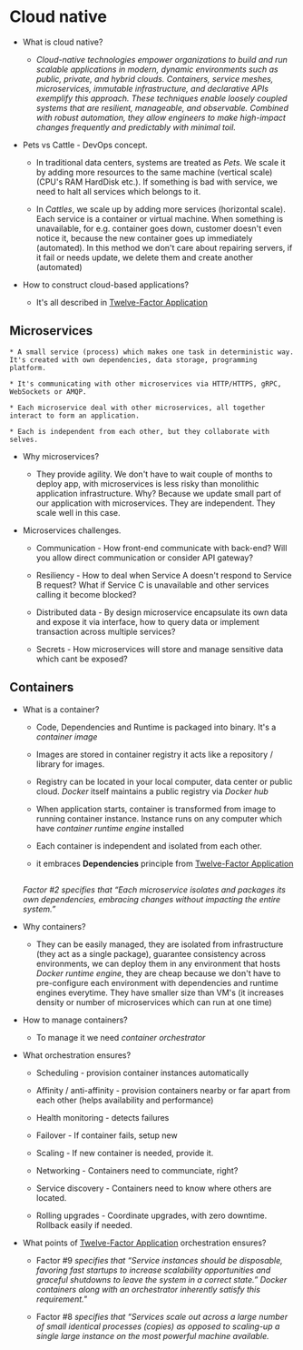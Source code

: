 # Cloud native

* What is cloud native?

    * *Cloud-native technologies empower organizations to build and run scalable applications in modern, dynamic environments such as public, private, and hybrid clouds. Containers, service meshes, microservices, immutable infrastructure, and declarative APIs exemplify this approach. These techniques enable loosely coupled systems that are resilient, manageable, and observable. Combined with robust automation, they allow engineers to make high-impact changes frequently and predictably with minimal toil.*

* Pets vs Cattle - DevOps concept.

    * In traditional data centers, systems are treated as *Pets*. We scale it by adding more resources to the same machine (vertical scale) (CPU's RAM HardDisk etc.). If something is bad with service, we need to halt all services which belongs to it.

    * In *Cattles*, we scale up by adding more services (horizontal scale). Each service is a container or virtual machine. When something is unavailable, for e.g. container goes down, customer doesn't even notice it, because the new container goes up immediately (automated). In this method we don't care about repairing servers, if it fail or needs update, we delete them and create another (automated)

* How to construct cloud-based applications?

    * It's all described in [Twelve-Factor Application](https://12factor.net/)



## Microservices 

    * A small service (process) which makes one task in deterministic way. It's created with own dependencies, data storage, programming platform. 

    * It's communicating with other microservices via HTTP/HTTPS, gRPC, WebSockets or AMQP.

    * Each microservice deal with other microservices, all together interact to form an application.

    * Each is independent from each other, but they collaborate with selves.

* Why microservices?

    * They provide agility. We don't have to wait couple of months to deploy app, with microservices is less risky than monolithic application infrastructure. Why? Because we update small part of our application with microservices. They are independent. They scale well in this case. 

* Microservices challenges.

    * Communication - How front-end communicate with back-end? Will you allow direct communication or consider API gateway?

    * Resiliency - How to deal when Service A doesn't respond to Service B request? What if Service C is unavailable and other services calling it become blocked?

    * Distributed data - By design microservice encapsulate its own data and expose it via interface, how to query data or implement transaction across multiple services?

    * Secrets - How microservices will store and manage sensitive data which cant be exposed?

## Containers

* What is a container?

    * Code, Dependencies and Runtime is packaged into binary. It's a *container image*

    * Images are stored in container registry it acts like a repository / library for images.

    * Registry can be located in your local computer, data center or public cloud. *Docker* itself maintains a public registry via *Docker hub* 

    * When application starts, container is transformed from image to running container instance. Instance runs on any computer which have *container runtime engine* installed

    * Each container is independent and isolated from each other.

    * it embraces **Dependencies** principle from [Twelve-Factor Application](https://12factor.net/)
    ##
    *Factor #2 specifies that “Each microservice isolates and packages its own dependencies, embracing changes without impacting the entire system.”*


* Why containers?

    * They can be easily managed, they are isolated from infrastructure (they act as a single package), guarantee consistency across environments, we can deploy them in any environment that hosts *Docker runtime engine*, they are cheap because we don't have to pre-configure each environment with dependencies and runtime engines everytime. They have smaller size than VM's (it increases density or number of microservices which can run at one time)

* How to manage containers? 

    * To manage it we need *container orchestrator*

* What orchestration ensures?

    * Scheduling - provision container instances automatically

    * Affinity / anti-affinity - provision containers nearby or far apart from each other (helps availability and performance)

    * Health monitoring - detects failures

    * Failover - If container fails, setup new

    * Scaling - If new container is needed, provide it.

    * Networking - Containers need to communciate, right?

    * Service discovery - Containers need to know where others are located.

    * Rolling upgrades - Coordinate upgrades, with zero downtime. Rollback easily if needed.

* What points of [Twelve-Factor Application](https://12factor.net/) orchestration ensures?

    * Factor #9 *specifies that “Service instances should be disposable, favoring fast startups to increase scalability opportunities and graceful shutdowns to leave the system in a correct state.” Docker containers along with an orchestrator inherently satisfy this requirement."*

    * Factor #8 *specifies that “Services scale out across a large number of small identical processes (copies) as opposed to scaling-up a single large instance on the most powerful machine available.*

